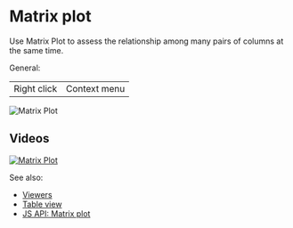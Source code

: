 <!-- TITLE: Matrix plot -->
<!-- SUBTITLE: -->

# Matrix plot

Use Matrix Plot to assess the relationship among many pairs of columns at the same time.

General:

|             |              |
|-------------|--------------|
| Right click | Context menu |

![Matrix Plot](../../uploads/viewers/matrix-plot.png "Matrix Plot")

## Videos

[![Matrix Plot](../../uploads/youtube/visualizations2.png "Open on Youtube")](https://www.youtube.com/watch?v=7MBXWzdC0-I&t=1653s)

See also:

* [Viewers](../viewers.md)
* [Table view](../../overview/table-view.md)
* [JS API: Matrix plot](https://public.datagrok.ai/js/samples/ui/viewers/types/matrix-plot)
